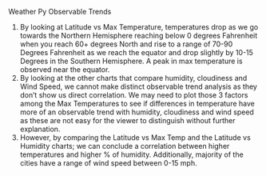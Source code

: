 Weather Py Observable Trends
1.	By looking at Latitude vs Max Temperature, temperatures drop as we go towards the Northern Hemisphere reaching below 0 degrees Fahrenheit when you reach 60+ degrees North and rise to a range of 70-90 Degrees Fahrenheit as we reach the equator and drop slightly by 10-15 Degrees in the Southern Hemisphere. A peak in max temperature is observed near the equator. 
2.	By looking at the other charts that compare humidity, cloudiness and Wind Speed, we cannot make distinct observable trend analysis as they don’t show us direct correlation. We may need to plot those 3 factors among the Max Temperatures to see if differences in temperature have more of an observable trend with humidity, cloudiness and wind speed as these are not easy for the viewer to distinguish without further explanation. 
3.	However, by comparing the Latitude vs Max Temp and the Latitude vs Humidity charts; we can conclude a correlation between higher temperatures and higher % of humidity. Additionally, majority of the cities have a range of wind speed between 0-15 mph. 
